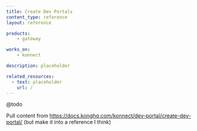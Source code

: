 ```yaml
---
title: Create Dev Portals
content_type: reference
layout: reference

products:
    - gateway

works_on:
    - konnect

description: placeholder

related_resources:
  - text: placeholder
    url: /
---
```


@todo

Pull content from https://docs.konghq.com/konnect/dev-portal/create-dev-portal/ (but make it into a reference I think)